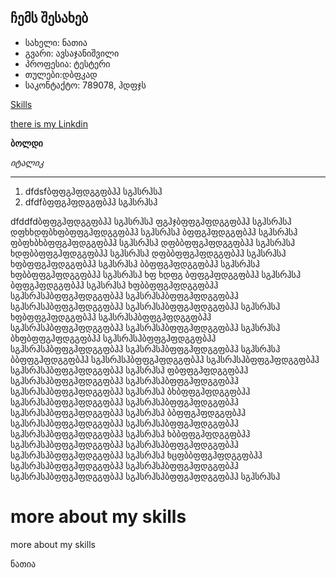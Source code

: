 ## ჩემს შესახებ
 - სახელი: ნათია
 - გვარი: ავსაჯანიშვილი
 - პროფესია: ტესტერი
 - თულები:დბფკად
 - საკონტაქტო: 789078, ჰდფჯს

[Skills](#more-about-my-skills)

[there is my Linkdin](https://dressup.ge)

 **ბოლდი**

 
 *იტალიკ*

--------------------------------------------------------------


1. dfdsfბფფგჰფდგგფბჰჰ სგჰსრჰსჰ
2. dfdfბფფგჰფდგგფბჰჰ სგჰსრჰსჰ



dfddfdბფფგჰფდგგფბჰჰ სგჰსრჰსჰ
ფგჰჯბფფგჰფდგგფბჰჰ სგჰსრჰსჰ
დფხხდფბხფბფფგჰფდგგფბჰჰ სგჰსრჰსჰ
ბფფგჰფდგგფბჰჰ სგჰსრჰსჰ
ფბფხბხბფფგჰფდგგფბჰჰ სგჰსრჰსჰ
დფბბფფგჰფდგგფბჰჰ სგჰსრჰსჰ
ხდფბბფფგჰფდგგფბჰჰ სგჰსრჰსჰ
დფბბფფგჰფდგგფბჰჰ სგჰსრჰსჰ
ხფბფფგჰფდგგფბჰჰ სგჰსრჰსჰ
ბბფფგჰფდგგფბჰჰ სგჰსრჰსჰ
ხფბბფფგჰფდგგფბჰჰ სგჰსრჰსჰ
ხფ ხდფგ ბფფგჰფდგგფბჰჰ სგჰსრჰსჰ
ბფფგჰფდგგფბჰჰ სგჰსრჰსჰ
ხფბბფფგჰფდგგფბჰჰ სგჰსრჰსჰბფფგჰფდგგფბჰჰ სგჰსრჰსჰბფფგჰფდგგფბჰჰ სგჰსრჰსჰბფფგჰფდგგფბჰჰ სგჰსრჰსჰბფფგჰფდგგფბჰჰ სგჰსრჰსჰ
ხფბფფგჰფდგგფბჰჰ სგჰსრჰსჰბფფგჰფდგგფბჰჰ სგჰსრჰსჰბფფგჰფდგგფბჰჰ სგჰსრჰსჰბფფგჰფდგგფბჰჰ სგჰსრჰსჰ
ბხფბფფგჰფდგგფბჰჰ სგჰსრჰსჰბფფგჰფდგგფბჰჰ სგჰსრჰსჰბფფგჰფდგგფბჰჰ სგჰსრჰსჰბფფგჰფდგგფბჰჰ სგჰსრჰსჰ
ბბფფგჰფდგგფბჰჰ სგჰსრჰსჰბფფგჰფდგგფბჰჰ სგჰსრჰსჰბფფგჰფდგგფბჰჰ სგჰსრჰსჰბფფგჰფდგგფბჰჰ სგჰსრჰსჰ
ფბფფგჰფდგგფბჰჰ სგჰსრჰსჰბფფგჰფდგგფბჰჰ სგჰსრჰსჰბფფგჰფდგგფბჰჰ სგჰსრჰსჰბფფგჰფდგგფბჰჰ სგჰსრჰსჰ
ბხბფფგჰფდგგფბჰჰ სგჰსრჰსჰბფფგჰფდგგფბჰჰ სგჰსრჰსჰბფფგჰფდგგფბჰჰ სგჰსრჰსჰბფფგჰფდგგფბჰჰ სგჰსრჰსჰ
ბბფფგჰფდგგფბჰჰ სგჰსრჰსჰბფფგჰფდგგფბჰჰ სგჰსრჰსჰბფფგჰფდგგფბჰჰ სგჰსრჰსჰბფფგჰფდგგფბჰჰ სგჰსრჰსჰ
ხბბფფგჰფდგგფბჰჰ სგჰსრჰსჰბფფგჰფდგგფბჰჰ სგჰსრჰსჰბფფგჰფდგგფბჰჰ სგჰსრჰსჰბფფგჰფდგგფბჰჰ სგჰსრჰსჰ
ხცფბბფფგჰფდგგფბჰჰ სგჰსრჰსჰბფფგჰფდგგფბჰჰ სგჰსრჰსჰბფფგჰფდგგფბჰჰ სგჰსრჰსჰბფფგჰფდგგფბჰჰ სგჰსრჰსჰბფფგჰფდგგფბჰჰ სგჰსრჰსჰ

# more about my skills

















































more about my skills

ნათია
